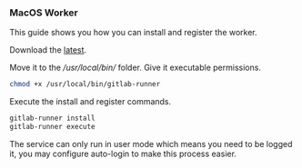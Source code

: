 ### MacOS Worker

This guide shows you how you can install and register the worker.

Download the [latest](https://gitlab-runner-downloads.s3.amazonaws.com/latest/binaries/gitlab-runner-darwin-amd64).

Move it to the */usr/local/bin/* folder.
Give it executable permissions.

``` bash
chmod +x /usr/local/bin/gitlab-runner
```

Execute the install and register commands.

``` bash
gitlab-runner install
gitlab-runner execute
```

The service can only run in user mode which means you need to be logged it, you may configure auto-login to make this process easier.
